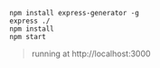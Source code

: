     npm install express-generator -g
    express ./
    npm install
    npm start
>running at http://localhost:3000
